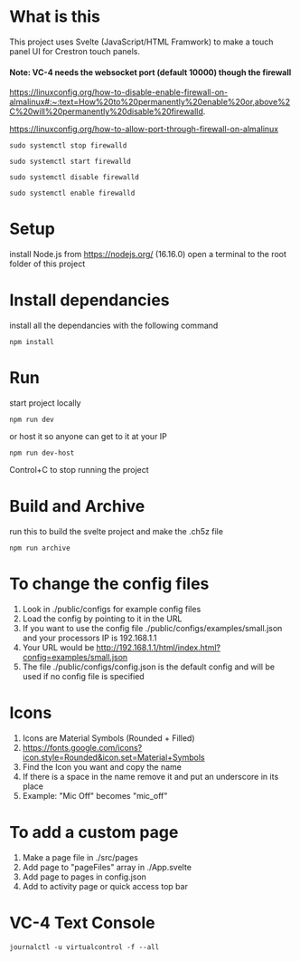 # What is this

This project uses Svelte (JavaScript/HTML Framwork) to make a touch panel UI for Crestron touch panels.


#### Note: VC-4 needs the websocket port (default 10000) though the firewall

https://linuxconfig.org/how-to-disable-enable-firewall-on-almalinux#:~:text=How%20to%20permanently%20enable%20or,above%2C%20will%20permanently%20disable%20firewalld.

https://linuxconfig.org/how-to-allow-port-through-firewall-on-almalinux

```
sudo systemctl stop firewalld
```
```
sudo systemctl start firewalld
```
```
sudo systemctl disable firewalld
```
```
sudo systemctl enable firewalld
```


# Setup

install Node.js from https://nodejs.org/ (16.16.0)
open a terminal to the root folder of this project


# Install dependancies

install all the dependancies with the following command

```
npm install
```


# Run

start project locally

```
npm run dev
```

or host it so anyone can get to it at your IP

```
npm run dev-host
```

Control+C to stop running the project


# Build and Archive

run this to build the svelte project and make the .ch5z file

```
npm run archive
```


# To change the config files
1. Look in ./public/configs for example config files
2. Load the config by pointing to it in the URL
3. If you want to use the config file ./public/configs/examples/small.json and your processors IP is 192.168.1.1
4. Your URL would be http://192.168.1.1/html/index.html?config=examples/small.json
5. The file ./public/configs/config.json is the default config and will be used if no config file is specified 


# Icons
1. Icons are Material Symbols (Rounded + Filled)
2. https://fonts.google.com/icons?icon.style=Rounded&icon.set=Material+Symbols
3. Find the Icon you want and copy the name
4. If there is a space in the name remove it and put an underscore in its place
5. Example: "Mic Off" becomes "mic_off"


# To add a custom page

1. Make a page file in ./src/pages
2. Add page to "pageFiles" array in ./App.svelte 
3. Add page to pages in config.json
4. Add to activity page or quick access top bar


# VC-4 Text Console
```
journalctl -u virtualcontrol -f --all
```
